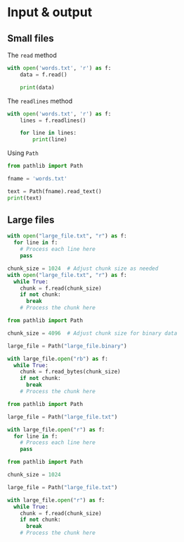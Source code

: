 # Input & output

## Small files

The `read` method

```python
with open('words.txt', 'r') as f:
    data = f.read()

    print(data)
```

The `readlines` method

```python
with open('words.txt', 'r') as f:
    lines = f.readlines()

    for line in lines:
        print(line)
```

Using `Path`

```python
from pathlib import Path

fname = 'words.txt'

text = Path(fname).read_text()
print(text)
```


## Large files

```python
with open("large_file.txt", "r") as f:
  for line in f:
    # Process each line here
    pass
```


```python
chunk_size = 1024  # Adjust chunk size as needed
with open("large_file.txt", "r") as f:
  while True:
    chunk = f.read(chunk_size)
    if not chunk:
      break
    # Process the chunk here
```

```python
from pathlib import Path

chunk_size = 4096  # Adjust chunk size for binary data

large_file = Path("large_file.binary")

with large_file.open("rb") as f:
  while True:
    chunk = f.read_bytes(chunk_size)
    if not chunk:
      break
    # Process the chunk here
```

```python
from pathlib import Path

large_file = Path("large_file.txt")

with large_file.open("r") as f:
  for line in f:
    # Process each line here
    pass
```

```python
from pathlib import Path

chunk_size = 1024

large_file = Path("large_file.txt")

with large_file.open("r") as f:
  while True:
    chunk = f.read(chunk_size)
    if not chunk:
      break
    # Process the chunk here
```
